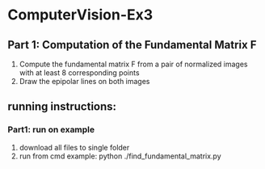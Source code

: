 # ComputerVision-Ex3

## Part 1: Computation of the Fundamental Matrix F
  1. Compute the fundamental matrix F from a pair of normalized images with at least 8 corresponding points
  2. Draw the epipolar lines on both images
  
## running instructions:
  ### Part1: run on example
  1. download all files to single folder 
  2. run from cmd example: python ./find_fundamental_matrix.py
